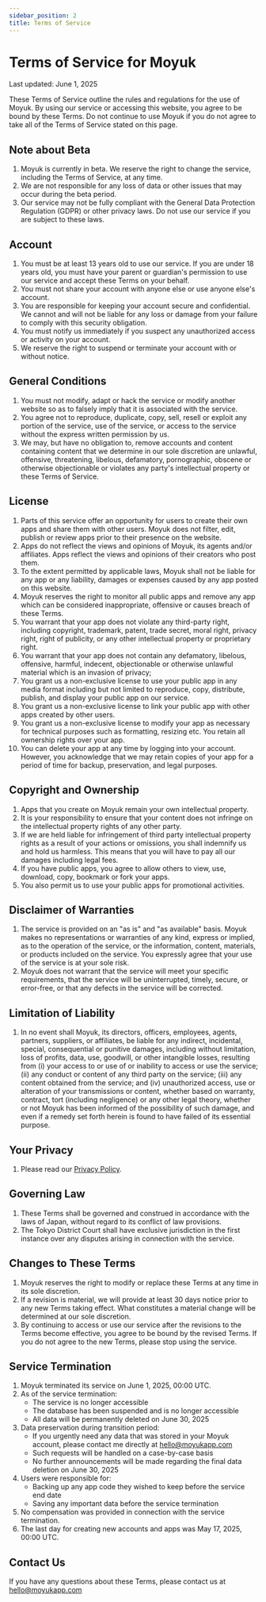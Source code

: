 ```yaml
---
sidebar_position: 2
title: Terms of Service
---
```


# Terms of Service for Moyuk

Last updated: June 1, 2025

These Terms of Service outline the rules and regulations for the use of Moyuk. By using our service or accessing this website, you agree to be bound by these Terms. Do not continue to use Moyuk if you do not agree to take all of the Terms of Service stated on this page.

## Note about Beta

1. Moyuk is currently in beta. We reserve the right to change the service, including the Terms of Service, at any time.
2. We are not responsible for any loss of data or other issues that may occur during the beta period.
3. Our service may not be fully compliant with the General Data Protection Regulation (GDPR) or other privacy laws. Do not use our service if you are subject to these laws.

## Account

1. You must be at least 13 years old to use our service. If you are under 18 years old, you must have your parent or guardian's permission to use our service and accept these Terms on your behalf.
2. You must not share your account with anyone else or use anyone else's account.
3. You are responsible for keeping your account secure and confidential. We cannot and will not be liable for any loss or damage from your failure to comply with this security obligation.
4. You must notify us immediately if you suspect any unauthorized access or activity on your account.
5. We reserve the right to suspend or terminate your account with or without notice.

## General Conditions

1. You must not modify, adapt or hack the service or modify another website so as to falsely imply that it is associated with the service.
2. You agree not to reproduce, duplicate, copy, sell, resell or exploit any portion of the service, use of the service, or access to the service without the express written permission by us.
3. We may, but have no obligation to, remove accounts and content containing content that we determine in our sole discretion are unlawful, offensive, threatening, libelous, defamatory, pornographic, obscene or otherwise objectionable or violates any party's intellectual property or these Terms of Service.

## License

1. Parts of this service offer an opportunity for users to create their own apps and share them with other users. Moyuk does not filter, edit, publish or review apps prior to their presence on the website.
2. Apps do not reflect the views and opinions of Moyuk, its agents and/or affiliates. Apps reflect the views and opinions of their creators who post them.
3. To the extent permitted by applicable laws, Moyuk shall not be liable for any app or any liability, damages or expenses caused by any app posted on this website.
4. Moyuk reserves the right to monitor all public apps and remove any app which can be considered inappropriate, offensive or causes breach of these Terms.
5. You warrant that your app does not violate any third-party right, including copyright, trademark, patent, trade secret, moral right, privacy right, right of publicity, or any other intellectual property or proprietary right.
6. You warrant that your app does not contain any defamatory, libelous, offensive, harmful, indecent, objectionable or otherwise unlawful material which is an invasion of privacy;
7. You grant us a non-exclusive license to use your public app in any media format including but not limited to reproduce, copy, distribute, publish, and display your public app on our service.
8. You grant us a non-exclusive license to link your public app with other apps created by other users.
9. You grant us a non-exclusive license to modify your app as necessary for technical purposes such as formatting, resizing etc. You retain all ownership rights over your app.
10. You can delete your app at any time by logging into your account. However, you acknowledge that we may retain copies of your app for a period of time for backup, preservation, and legal purposes.

## Copyright and Ownership

1. Apps that you create on Moyuk remain your own intellectual property. 
2. It is your responsibility to ensure that your content does not infringe on the intellectual property rights of any other party.
3. If we are held liable for infringement of third party intellectual property rights as a result of your actions or omissions, you shall indemnify us and hold us harmless. This means that you will have to pay all our damages including legal fees.
4. If you have public apps, you agree to allow others to view, use, download, copy, bookmark or fork your apps.
5. You also permit us to use your public apps for promotional activities.

## Disclaimer of Warranties

1. The service is provided on an "as is" and "as available" basis. Moyuk makes no representations or warranties of any kind, express or implied, as to the operation of the service, or the information, content, materials, or products included on the service. You expressly agree that your use of the service is at your sole risk.
2. Moyuk does not warrant that the service will meet your specific requirements, that the service will be uninterrupted, timely, secure, or error-free, or that any defects in the service will be corrected.

## Limitation of Liability

1. In no event shall Moyuk, its directors, officers, employees, agents, partners, suppliers, or affiliates, be liable for any indirect, incidental, special, consequential or punitive damages, including without limitation, loss of profits, data, use, goodwill, or other intangible losses, resulting from (i) your access to or use of or inability to access or use the service; (ii) any conduct or content of any third party on the service; (iii) any content obtained from the service; and (iv) unauthorized access, use or alteration of your transmissions or content, whether based on warranty, contract, tort (including negligence) or any other legal theory, whether or not Moyuk has been informed of the possibility of such damage, and even if a remedy set forth herein is found to have failed of its essential purpose.

## Your Privacy

1. Please read our [Privacy Policy](/privacy).

## Governing Law

1. These Terms shall be governed and construed in accordance with the laws of Japan, without regard to its conflict of law provisions.
2. The Tokyo District Court shall have exclusive jurisdiction in the first instance over any disputes arising in connection with the service.

## Changes to These Terms

1. Moyuk reserves the right to modify or replace these Terms at any time in its sole discretion.
2. If a revision is material, we will provide at least 30 days notice prior to any new Terms taking effect. What constitutes a material change will be determined at our sole discretion.
3. By continuing to access or use our service after the revisions to the Terms become effective, you agree to be bound by the revised Terms. If you do not agree to the new Terms, please stop using the service.

## Service Termination

1. Moyuk terminated its service on June 1, 2025, 00:00 UTC.
2. As of the service termination:
   - The service is no longer accessible
   - The database has been suspended and is no longer accessible
   - All data will be permanently deleted on June 30, 2025
3. Data preservation during transition period:
   - If you urgently need any data that was stored in your Moyuk account, please contact me directly at hello@moyukapp.com
   - Such requests will be handled on a case-by-case basis
   - No further announcements will be made regarding the final data deletion on June 30, 2025
4. Users were responsible for:
   - Backing up any app code they wished to keep before the service end date
   - Saving any important data before the service termination
5. No compensation was provided in connection with the service termination.
6. The last day for creating new accounts and apps was May 17, 2025, 00:00 UTC.

## Contact Us

If you have any questions about these Terms, please contact us at hello@moyukapp.com
